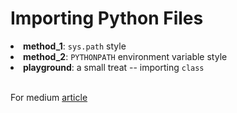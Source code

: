 # Importing Python Files
<li><b>method_1</b>: <code>sys.path</code> style</li>
<li><b>method_2</b>: <code>PYTHONPATH</code> environment variable style</li>
<li><b>playground</b>: a small treat -- importing <code>class</code> </li>
<br/>

For medium [article](https://medium.com/@dichharai/importing-files-in-python-repository-28ab49fade37)
